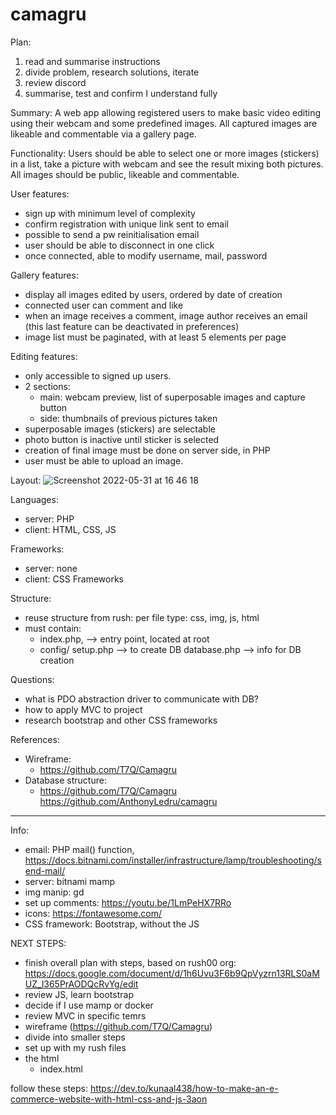 # camagru

Plan:
1) read and summarise instructions
2) divide problem, research solutions, iterate
3) review discord
4) summarise, test and confirm I understand fully

Summary: 
A web app allowing registered users to make basic video editing using their webcam and some predefined images. 
All captured images are likeable and commentable via a gallery page.

Functionality:
Users should be able to select one or more images (stickers) in a list, 
take a picture with webcam and see the result mixing both pictures.
All images should be public, likeable and commentable.

User features:
- sign up with minimum level of complexity
- confirm registration with unique link sent to email
- possible to send a pw reinitialisation email
- user should be able to disconnect in one click
- once connected, able to modify username, mail, password

Gallery features:
- display all images edited by users, ordered by date of creation
- connected user can comment and like
- when an image receives a comment, image author receives an email
(this last feature can be deactivated in preferences)
- image list must be paginated, with at least 5 elements per page

Editing features:
- only accessible to signed up users.
- 2 sections: 
    - main: webcam preview, list of superposable images and capture button
    - side: thumbnails of previous pictures taken
- superposable images (stickers) are selectable
- photo button is inactive until sticker is selected
- creation of final image must be done on server side, in PHP
- user must be able to upload an image.

Layout:
![Screenshot 2022-05-31 at 16 46 18](https://user-images.githubusercontent.com/86101754/171188870-69dcc1d1-5b4d-4dba-914e-a95035ddeeaa.png)

Languages:
- server: PHP
- client: HTML, CSS, JS

Frameworks:
- server: none
- client: CSS Frameworks

Structure: 
- reuse structure from rush: per file type: css, img, js, html
- must contain: 
    - index.php, --> entry point, located at root
    - config/ 
        setup.php --> to create DB
        database.php --> info for DB creation

Questions:
- what is PDO abstraction driver to communicate with DB?
- how to apply MVC to project
- research bootstrap and other CSS frameworks

References:
- Wireframe:
    - https://github.com/T7Q/Camagru
- Database structure:
    - https://github.com/T7Q/Camagru
 https://github.com/AnthonyLedru/camagru

____________________________________________

Info:
- email: PHP mail() function, https://docs.bitnami.com/installer/infrastructure/lamp/troubleshooting/send-mail/
- server: bitnami mamp
- img manip: gd
- set up comments: https://youtu.be/1LmPeHX7RRo
- icons:  https://fontawesome.com/ 
- CSS framework: Bootstrap, without the JS


NEXT STEPS:
- finish overall plan with steps, based on rush00 org: https://docs.google.com/document/d/1h6Uvu3F6b9QpVyzrn13RLS0aMUZ_l365PrAODQcRvYg/edit
- review JS, learn bootstrap
- decide if I use mamp or docker
- review MVC in specific temrs
- wireframe (https://github.com/T7Q/Camagru)
- divide into smaller steps
- set up with my rush files
- the html 
    - index.html
 

follow these steps: https://dev.to/kunaal438/how-to-make-an-e-commerce-website-with-html-css-and-js-3aon
